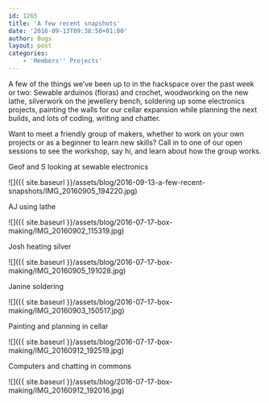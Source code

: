 ```yaml
---
id: 1265
title: 'A few recent snapshots'
date: '2016-09-13T09:38:50+01:00'
author: Bugs
layout: post
categories:
    - 'Members'' Projects'
---
```


A few of the things we’ve been up to in the hackspace over the past week or two: Sewable arduinos (floras) and crochet, woodworking on the new lathe, silverwork on the jewellery bench, soldering up some electronics projects, painting the walls for our cellar expansion while planning the next builds, and lots of coding, writing and chatter.

Want to meet a friendly group of makers, whether to work on your own projects or as a beginner to learn new skills? Call in to one of our open sessions to see the workshop, say hi, and learn about how the group works.

Geof and S looking at sewable electronics 

![]({{ site.baseurl }}/assets/blog/2016-09-13-a-few-recent-snapshots/IMG_20160905_194220.jpg)

AJ using lathe

![]({{ site.baseurl }}/assets/blog/2016-07-17-box-making/IMG_20160902_115319.jpg)

Josh heating silver

![]({{ site.baseurl }}/assets/blog/2016-07-17-box-making/IMG_20160905_191028.jpg)

Janine soldering

![]({{ site.baseurl }}/assets/blog/2016-07-17-box-making/IMG_20160903_150517.jpg)

Painting and planning in cellar

![]({{ site.baseurl }}/assets/blog/2016-07-17-box-making/IMG_20160912_192519.jpg)

Computers and chatting in commons

![]({{ site.baseurl }}/assets/blog/2016-07-17-box-making/IMG_20160912_192016.jpg)
<!--- path/to this posts images is ![]({{ site.baseurl }}/assets/blog/2016-09-13-a-few-recent-snapshots/ --->